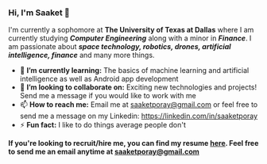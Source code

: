 ### Hi, I'm Saaket 👋

I'm currently a sophomore at **The University of Texas at Dallas** where I am currently studying ***Computer Engineering*** along with a minor in ***Finance***.
I am passionate about ***space technology, robotics, drones, artificial intelligence, finance*** and many more things.

- 🌱 **I’m currently learning:** The basics of machine learning and artificial intelligence as well as Android app development
- 👯 **I’m looking to collaborate on:** Exciting new technologies and projects! Send me a message if you would like to work with me
- 📫 **How to reach me:** Email me at saaketporay@gmail.com or feel free to send me a message on my Linkedin: https://linkedin.com/in/saaketporay
- ⚡ **Fun fact:** I like to do things average people don't

**If you're looking to recruit/hire me, you can find my resume [here](https://github.com/saaketporay/Resume). Feel free to send me an email anytime at saaketporay@gmail.com**
